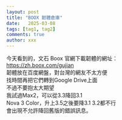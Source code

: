 ```yaml
---
layout: post
title: "BOOX 韌體倉庫"
date:   2025-03-08
tags: [tag1, tag2]
comments: true
author: xxx
---
```

今天看到的，文石 Boox 官網下載韌體的網址：<BR>
https://zh.boox.com/gujian <BR>
韌體放在百度網盤，對台灣的網友不太方便<BR>
找時間再把它們轉到Google Drive上面<BR>
不過不要抱太大期望<BR>
我試過Max2，可以從3.3降回3.1<BR>
Nova 3 Color，升上3.5之後要降3.1 3.2都不行<BR>
會出現不允許降回舊版的錯誤訊息。<BR>
